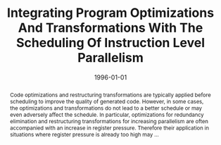 ---
title: "Integrating Program Optimizations And Transformations With The Scheduling Of Instruction Level Parallelism"
abstract: "Code optimizations and restructuring transformations are typically applied before scheduling to improve the quality of generated code. However, in some cases, the optimizations and transformations do not lead to a better schedule or may even adversely affect the schedule. In particular, optimizations for redundancy elimination and restructuring transformations for increasing parallelism are often accompanied with an increase in register pressure. Therefore their application in situations where register pressure is already too high may …"
date: 1996-01-01
venue: "Languages and Compilers for Parallel Computing, 9th International Workshop, LCPC'96, San Jose, California, USA, August 8-10, 1996, Proceedings"
paperurl: https://link.springer.com/chapter/10.1007/BFb0017254
authors: "David A. Berson, Pohua P. Chang, Rajiv Gupta and Mary Lou Soffa"
awards: ""
---